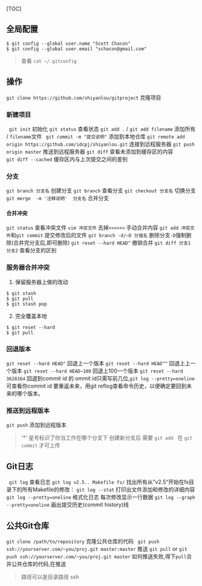 

[TOC]

##  全局配置
```
$ git config --global user.name "Scott Chacon"
$ git config --global user.email "schacon@gmail.com"
```
>查看 `cat ~/.gitconfig`
>

## 操作

`git clone https://github.com/shiyanlou/gitproject`		克隆项目

### 新建项目
` git init`    初始化
`git status`  查看状态
`git add .` /  `git add filename` 	 添加所有 / `filename`文件
` git commit -m "提交说明"`    添加到本地仓库
`git remote add origin https://github.com/idcpj/shiyanlou.git`   连接到远程服务器
`git push origin master`  推送到远程服务器
`git diff`  查看未添加到缓存区的内容  
`git diff --cached`   缓存区内与上次提交之间的差别

### 分支
`git branch 分支名`   创建分支
`git branch`			查看分支
`git checkout 分支名`    切换分支
`git merge  -m '注释说明'  分支名`  合并分支

#### 合并冲突
`git status` 查看冲突文件 
`vim 冲突文件` 去掉`<<<<<<`  手动合并内容
`git add 冲突文件`和`git commit` 提交修改后的文件
`git branch -d/–D 分值名`       			删除分支`-D`强制删除(合并完分支后,即可删除) 
`git reset --hard HEAD^`  		撤销合并
`git diff 分支1 分支2`    查看分支的区别    

### 服务器合并冲突
1. 保留服务器上做的改动
```
$ git stash
$ git pull
$ git stash pop
```
2. 	完全覆盖本地
```
$ git reset --hard
$ git pull
```
### 回退版本

`git reset --hard HEAD^` 回退上一个版本
`git reset --hard HEAD^^` 回退上上一个版本
`git reset --hard HEAD~100` 回退上100一个版本
`git reset --hard 3628164`  回退到commit id  的 ommit id只需写前几位,`git log --pretty=oneline` 可查看你commit id
要重返未来，用git reflog查看命令历史，以便确定要回到未来的哪个版本。

### 推送到远程版本
`git push`  添加到远程版本


>'*' 星号标识了你当工作在哪个分支下
>创建新分支后 需要 `git add `  在 `git commit` 才可上传


## Git日志
` git log`   查看日志
`git log v2.5.. Makefile fs/`		找出所有从"v2.5“开始在fs目录下的所有Makefile的修改：
`git log --stat`			打印出文件添加和修改的详细内容
`git log --pretty=oneline`  	格式化日志  每次修改显示一行数据
`git log --graph --pretty=oneline`		画出提交历史(commit history)线


## 公共Git仓库
`git clone /path/to/repository`   克隆公共仓库的代码
` git push ssh://yourserver.com/~you/proj.git master:master`   推送
`git pull` or `git push ssh://yourserver.com/~you/proj.git master`  如何推送失败,得下`pull`合并公共仓库的代码,在推送

> 路径可以是目录路径 ssh

